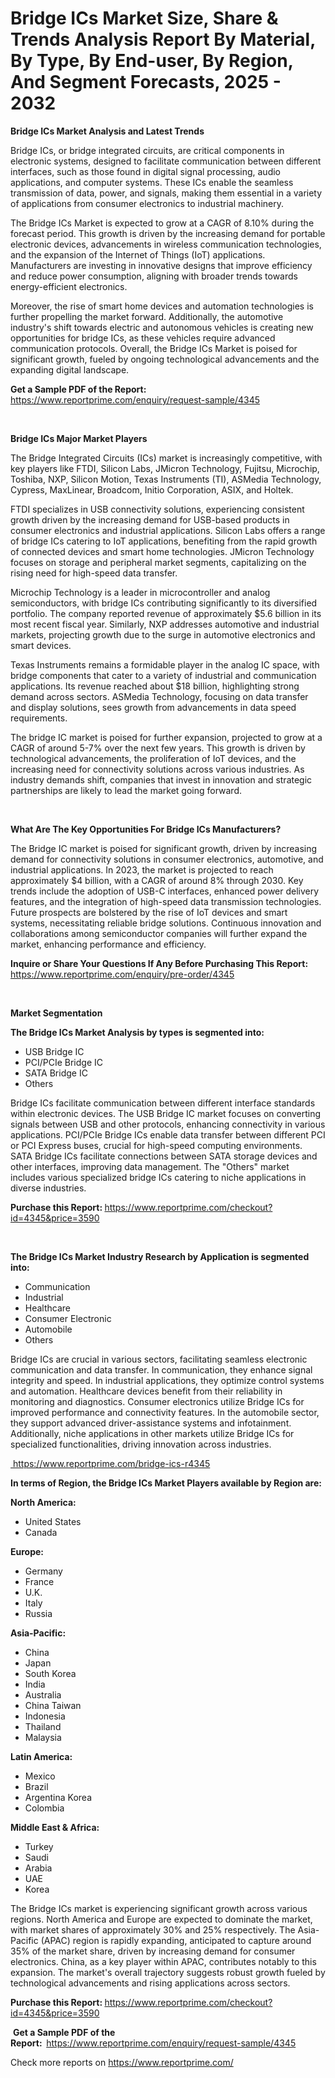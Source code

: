 <p><h1>Bridge ICs Market Size, Share & Trends Analysis Report By Material, By Type, By End-user, By Region, And Segment Forecasts, 2025 - 2032</h1></p><p><strong>Bridge ICs Market Analysis and Latest Trends</strong></p>
<p><p>Bridge ICs, or bridge integrated circuits, are critical components in electronic systems, designed to facilitate communication between different interfaces, such as those found in digital signal processing, audio applications, and computer systems. These ICs enable the seamless transmission of data, power, and signals, making them essential in a variety of applications from consumer electronics to industrial machinery.</p><p>The Bridge ICs Market is expected to grow at a CAGR of 8.10% during the forecast period. This growth is driven by the increasing demand for portable electronic devices, advancements in wireless communication technologies, and the expansion of the Internet of Things (IoT) applications. Manufacturers are investing in innovative designs that improve efficiency and reduce power consumption, aligning with broader trends towards energy-efficient electronics.</p><p>Moreover, the rise of smart home devices and automation technologies is further propelling the market forward. Additionally, the automotive industry's shift towards electric and autonomous vehicles is creating new opportunities for bridge ICs, as these vehicles require advanced communication protocols. Overall, the Bridge ICs Market is poised for significant growth, fueled by ongoing technological advancements and the expanding digital landscape.</p></p>
<p><strong>Get a Sample PDF of the Report:&nbsp;</strong> <a href="https://www.reportprime.com/enquiry/request-sample/4345?utm_campaign=3559&utm_medium=2&utm_source=Github&utm_content=ia&utm_term=19032025&utm_id=bridge-ics">https://www.reportprime.com/enquiry/request-sample/4345</a></p>
<p>&nbsp;</p>
<p><strong>Bridge ICs Major Market Players</strong></p>
<p><p>The Bridge Integrated Circuits (ICs) market is increasingly competitive, with key players like FTDI, Silicon Labs, JMicron Technology, Fujitsu, Microchip, Toshiba, NXP, Silicon Motion, Texas Instruments (TI), ASMedia Technology, Cypress, MaxLinear, Broadcom, Initio Corporation, ASIX, and Holtek.</p><p>FTDI specializes in USB connectivity solutions, experiencing consistent growth driven by the increasing demand for USB-based products in consumer electronics and industrial applications. Silicon Labs offers a range of bridge ICs catering to IoT applications, benefiting from the rapid growth of connected devices and smart home technologies. JMicron Technology focuses on storage and peripheral market segments, capitalizing on the rising need for high-speed data transfer.</p><p>Microchip Technology is a leader in microcontroller and analog semiconductors, with bridge ICs contributing significantly to its diversified portfolio. The company reported revenue of approximately $5.6 billion in its most recent fiscal year. Similarly, NXP addresses automotive and industrial markets, projecting growth due to the surge in automotive electronics and smart devices.</p><p>Texas Instruments remains a formidable player in the analog IC space, with bridge components that cater to a variety of industrial and communication applications. Its revenue reached about $18 billion, highlighting strong demand across sectors. ASMedia Technology, focusing on data transfer and display solutions, sees growth from advancements in data speed requirements.</p><p>The bridge IC market is poised for further expansion, projected to grow at a CAGR of around 5-7% over the next few years. This growth is driven by technological advancements, the proliferation of IoT devices, and the increasing need for connectivity solutions across various industries. As industry demands shift, companies that invest in innovation and strategic partnerships are likely to lead the market going forward.</p></p>
<p>&nbsp;</p>
<p><strong>What Are The Key Opportunities For Bridge ICs Manufacturers?</strong></p>
<p><p>The Bridge IC market is poised for significant growth, driven by increasing demand for connectivity solutions in consumer electronics, automotive, and industrial applications. In 2023, the market is projected to reach approximately $4 billion, with a CAGR of around 8% through 2030. Key trends include the adoption of USB-C interfaces, enhanced power delivery features, and the integration of high-speed data transmission technologies. Future prospects are bolstered by the rise of IoT devices and smart systems, necessitating reliable bridge solutions. Continuous innovation and collaborations among semiconductor companies will further expand the market, enhancing performance and efficiency.</p></p>
<p><strong>Inquire or Share Your Questions If Any Before Purchasing This Report:</strong> <a href="https://www.reportprime.com/enquiry/pre-order/4345?utm_campaign=3559&utm_medium=2&utm_source=Github&utm_content=ia&utm_term=19032025&utm_id=bridge-ics">https://www.reportprime.com/enquiry/pre-order/4345</a></p>
<p>&nbsp;</p>
<p><strong>Market Segmentation</strong></p>
<p><strong>The Bridge ICs Market Analysis by types is segmented into:</strong></p>
<p><ul><li>USB Bridge IC</li><li>PCI/PCIe Bridge IC</li><li>SATA Bridge IC</li><li>Others</li></ul></p>
<p><p>Bridge ICs facilitate communication between different interface standards within electronic devices. The USB Bridge IC market focuses on converting signals between USB and other protocols, enhancing connectivity in various applications. PCI/PCIe Bridge ICs enable data transfer between different PCI or PCI Express buses, crucial for high-speed computing environments. SATA Bridge ICs facilitate connections between SATA storage devices and other interfaces, improving data management. The "Others" market includes various specialized bridge ICs catering to niche applications in diverse industries.</p></p>
<p><strong>Purchase this Report:&nbsp;</strong><a href="https://www.reportprime.com/checkout?id=4345&price=3590&utm_campaign=3559&utm_medium=2&utm_source=Github&utm_content=ia&utm_term=19032025&utm_id=bridge-ics">https://www.reportprime.com/checkout?id=4345&price=3590</a></p>
<p>&nbsp;</p>
<p><strong>The Bridge ICs Market Industry Research by Application is segmented into:</strong></p>
<p><ul><li>Communication</li><li>Industrial</li><li>Healthcare</li><li>Consumer Electronic</li><li>Automobile</li><li>Others</li></ul></p>
<p><p>Bridge ICs are crucial in various sectors, facilitating seamless electronic communication and data transfer. In communication, they enhance signal integrity and speed. In industrial applications, they optimize control systems and automation. Healthcare devices benefit from their reliability in monitoring and diagnostics. Consumer electronics utilize Bridge ICs for improved performance and connectivity features. In the automobile sector, they support advanced driver-assistance systems and infotainment. Additionally, niche applications in other markets utilize Bridge ICs for specialized functionalities, driving innovation across industries.</p></p>
<p><a href="https://www.reportprime.com/bridge-ics-r4345?utm_campaign=3559&utm_medium=2&utm_source=Github&utm_content=ia&utm_term=19032025&utm_id=bridge-ics">&nbsp;https://www.reportprime.com/bridge-ics-r4345</a></p>
<p><strong>In terms of Region, the Bridge ICs Market Players available by Region are:</strong></p>
<p>
    <p> <strong> North America: </strong>
        <ul>
            <li>United States</li>
            <li>Canada</li>
        </ul>
        </p> 
    <p> <strong> Europe: </strong>
        <ul>
            <li>Germany</li>
            <li>France</li>
            <li>U.K.</li>
            <li>Italy</li>
            <li>Russia</li>
        </ul>
        </p> 
    <p> <strong> Asia-Pacific: </strong>
        <ul>
            <li>China</li>
            <li>Japan</li>
            <li>South Korea</li>
            <li>India</li>
            <li>Australia</li>
            <li>China Taiwan</li>
            <li>Indonesia</li>
            <li>Thailand</li>
            <li>Malaysia</li>
        </ul>
        </p> 
    <p> <strong> Latin America: </strong>
        <ul>
            <li>Mexico</li>
            <li>Brazil</li>
            <li>Argentina Korea</li>
            <li>Colombia</li>
        </ul>
        </p> 
    <p> <strong> Middle East & Africa: </strong>
        <ul>
            <li>Turkey</li>
            <li>Saudi</li>
            <li>Arabia</li>
            <li>UAE</li>
            <li>Korea</li>
        </ul>
    </p>
    </p>
<p><p>The Bridge ICs market is experiencing significant growth across various regions. North America and Europe are expected to dominate the market, with market shares of approximately 30% and 25% respectively. The Asia-Pacific (APAC) region is rapidly expanding, anticipated to capture around 35% of the market share, driven by increasing demand for consumer electronics. China, as a key player within APAC, contributes notably to this expansion. The market's overall trajectory suggests robust growth fueled by technological advancements and rising applications across sectors.</p></p>
<p><strong>Purchase this Report: </strong><a href="https://www.reportprime.com/checkout?id=4345&price=3590&utm_campaign=3559&utm_medium=2&utm_source=Github&utm_content=ia&utm_term=19032025&utm_id=bridge-ics">https://www.reportprime.com/checkout?id=4345&price=3590</a></p>
<p>&nbsp;<strong>Get a Sample PDF of the Report:&nbsp;&nbsp;</strong><a href="https://www.reportprime.com/enquiry/request-sample/4345?utm_campaign=3559&utm_medium=2&utm_source=Github&utm_content=ia&utm_term=19032025&utm_id=bridge-ics">https://www.reportprime.com/enquiry/request-sample/4345</a></p>
<p><strong></strong></p>
<p>Check more reports on <a href="https://www.reportprime.com/?utm_campaign=3559&utm_medium=2&utm_source=Github&utm_content=ia&utm_term=19032025&utm_id=bridge-ics">https://www.reportprime.com/</a></p>